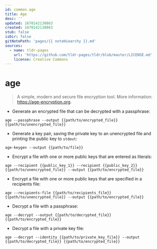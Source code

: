 ```yaml
---
id: common.age
title: Age
desc: ''
updated: 1670142130863
created: 1670142130863
stub: false
isDir: false
gitNotePath: 'pages/{{ noteHiearchy }}.md'
sources:
  - name: tldr-pages
    url: 'https://github.com/tldr-pages/tldr/blob/master/LICENSE.md'
    license: Creative Commons
---
```

# age

> A simple, modern and secure file encryption tool.
> More information: <https://age-encryption.org>.

- Generate an encrypted file that can be decrypted with a passphrase:

`age --passphrase --output {{path/to/encrypted_file}} {{path/to/unencrypted_file}}`

- Generate a key pair, saving the private key to an unencrypted file and printing the public key to `stdout`:

`age-keygen --output {{path/to/file}}`

- Encrypt a file with one or more public keys that are entered as literals:

`age --recipient {{public_key_1}} --recipient {{public_key_2}} {{path/to/unencrypted_file}} --output {{path/to/encrypted_file}}`

- Encrypt a file with one or more public keys that are specified in a recipients file:

`age --recipients-file {{path/to/recipients_file}} {{path/to/unencrypted_file}} --output {{path/to/encrypted_file}}`

- Decrypt a file with a passphrase:

`age --decrypt --output {{path/to/decrypted_file}} {{path/to/encrypted_file}}`

- Decrypt a file with a private key file:

`age --decrypt --identity {{path/to/private_key_file}} --output {{path/to/decrypted_file}} {{path/to/encrypted_file}}`

